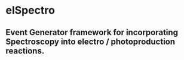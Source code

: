# elSpectro 

## Event Generator framework for incorporating Spectroscopy into electro / photoproduction reactions.